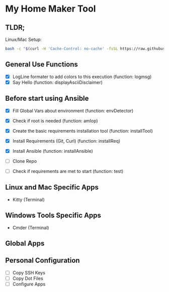 # My Home Maker Tool

## TLDR; 

Linux/Mac Setup:

```bash
bash -c "$(curl -H 'Cache-Control: no-cache' -fsSL https://raw.githubusercontent.com/daco-tech/myHomeMaker/master/installLinuxMac.sh)"
```

## General Use Functions

- [x] LogLine formater to add colors to this execution (function: logmsg)
- [x] Say Hello (function: displayAsciiDisclaimer)

## Before start using Ansible


- [x] Fill Global Vars about environment (function: envDetector)
- [x] Check if root is needed (function: amIop)
- [x] Create the basic requirements installation tool (function: installTool)
- [x] Install Requirements (Git, Curl) (function: installReq)
- [x] Install Ansible (function: installAnsible)
- [ ] Clone Repo
- [ ] Check if requirements are met to start (function: test)



## Linux and Mac Specific Apps

- Kitty (Terminal)



## Windows Tools Specific Apps

- Cmder (Terminal)


## Global Apps



## Personal Configuration
- [ ] Copy SSH Keys
- [ ] Copy Dot Files
- [ ] Configure Apps